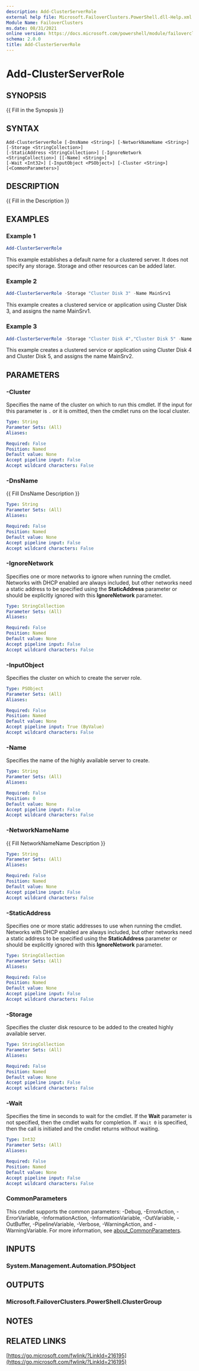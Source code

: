 ```yaml
---
description: Add-ClusterServerRole
external help file: Microsoft.FailoverClusters.PowerShell.dll-Help.xml
Module Name: FailoverClusters
ms.date: 08/31/2021
online version: https://docs.microsoft.com/powershell/module/failoverclusters/add-clusterserverrole?view=windowsserver2022-ps&wt.mc_id=ps-gethelp
schema: 2.0.0
title: Add-ClusterServerRole
---
```


# Add-ClusterServerRole

## SYNOPSIS
{{ Fill in the Synopsis }}

## SYNTAX

```
Add-ClusterServerRole [-DnsName <String>] [-NetworkNameName <String>] [-Storage <StringCollection>]
[-StaticAddress <StringCollection>] [-IgnoreNetwork <StringCollection>] [[-Name] <String>]
[-Wait <Int32>] [-InputObject <PSObject>] [-Cluster <String>] [<CommonParameters>]
```

## DESCRIPTION
{{ Fill in the Description }}

## EXAMPLES

### Example 1
```powershell
Add-ClusterServerRole
```

This example establishes a default name for a clustered server.
It does not specify any storage.
Storage and other resources can be added later.

### Example 2
```powershell
Add-ClusterServerRole -Storage "Cluster Disk 3" -Name MainSrv1
```

This example creates a clustered service or application using Cluster Disk 3, and assigns the name
MainSrv1.

### Example 3
```powershell
Add-ClusterServerRole -Storage "Cluster Disk 4","Cluster Disk 5" -Name MainSrv2
```

This example creates a clustered service or application using Cluster Disk 4 and Cluster Disk 5, and
assigns the name MainSrv2.

## PARAMETERS

### -Cluster
Specifies the name of the cluster on which to run this cmdlet.
If the input for this parameter is `.` or it is omitted, then the cmdlet runs on the local cluster.

```yaml
Type: String
Parameter Sets: (All)
Aliases:

Required: False
Position: Named
Default value: None
Accept pipeline input: False
Accept wildcard characters: False
```

### -DnsName
{{ Fill DnsName Description }}

```yaml
Type: String
Parameter Sets: (All)
Aliases:

Required: False
Position: Named
Default value: None
Accept pipeline input: False
Accept wildcard characters: False
```

### -IgnoreNetwork
Specifies one or more networks to ignore when running the cmdlet. Networks with DHCP enabled are
always included, but other networks need a static address to be specified using the
**StaticAddress** parameter or should be explicitly ignored with this **IgnoreNetwork** parameter.

```yaml
Type: StringCollection
Parameter Sets: (All)
Aliases:

Required: False
Position: Named
Default value: None
Accept pipeline input: False
Accept wildcard characters: False
```

### -InputObject
Specifies the cluster on which to create the server role.

```yaml
Type: PSObject
Parameter Sets: (All)
Aliases:

Required: False
Position: Named
Default value: None
Accept pipeline input: True (ByValue)
Accept wildcard characters: False
```

### -Name
Specifies the name of the highly available server to create.

```yaml
Type: String
Parameter Sets: (All)
Aliases:

Required: False
Position: 0
Default value: None
Accept pipeline input: False
Accept wildcard characters: False
```

### -NetworkNameName
{{ Fill NetworkNameName Description }}

```yaml
Type: String
Parameter Sets: (All)
Aliases:

Required: False
Position: Named
Default value: None
Accept pipeline input: False
Accept wildcard characters: False
```

### -StaticAddress
Specifies one or more static addresses to use when running the cmdlet. Networks with DHCP enabled
are always included, but other networks need a static address to be specified using the
**StaticAddress** parameter or should be explicitly ignored with this **IgnoreNetwork** parameter.

```yaml
Type: StringCollection
Parameter Sets: (All)
Aliases:

Required: False
Position: Named
Default value: None
Accept pipeline input: False
Accept wildcard characters: False
```

### -Storage
Specifies the cluster disk resource to be added to the created highly available server.

```yaml
Type: StringCollection
Parameter Sets: (All)
Aliases:

Required: False
Position: Named
Default value: None
Accept pipeline input: False
Accept wildcard characters: False
```

### -Wait
Specifies the time in seconds to wait for the cmdlet.
If the **Wait** parameter is not specified, then the cmdlet waits for completion.
If `-Wait 0` is specified, then the call is initiated and the cmdlet returns without waiting.

```yaml
Type: Int32
Parameter Sets: (All)
Aliases:

Required: False
Position: Named
Default value: None
Accept pipeline input: False
Accept wildcard characters: False
```

### CommonParameters
This cmdlet supports the common parameters: -Debug, -ErrorAction, -ErrorVariable,
-InformationAction, -InformationVariable, -OutVariable, -OutBuffer, -PipelineVariable, -Verbose,
-WarningAction, and -WarningVariable. For more information, see
[about_CommonParameters](http://go.microsoft.com/fwlink/?LinkID=113216).

## INPUTS

### System.Management.Automation.PSObject

## OUTPUTS

### Microsoft.FailoverClusters.PowerShell.ClusterGroup

## NOTES

## RELATED LINKS

[https://go.microsoft.com/fwlink/?LinkId=216195](https://go.microsoft.com/fwlink/?LinkId=216195)

